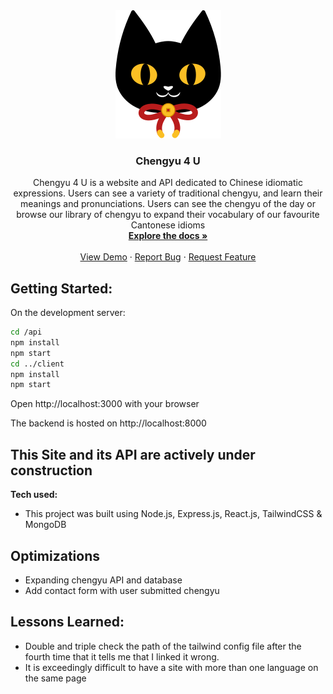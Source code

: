 <div align="center">
<img src="/client/public/img/logo.svg" alt='A black cat'/> 


<h3 align="center">Chengyu 4 U</h3>

  <p align="center">
   Chengyu 4 U is a website and API dedicated to Chinese idiomatic expressions. Users can see a variety of traditional chengyu, and learn their meanings and pronunciations. Users can see the chengyu of the day or browse our library of chengyu to expand their vocabulary of our favourite Cantonese idioms
    <br />
    <a href="https://github.com/patrickbcasey/chengyu-4-u"><strong>Explore the docs »</strong></a>
    <br />
    <br />
    <a href="https://chengyu-4-u.onrender.com/">View Demo</a>
    ·
    <a href="https://github.com/patrickbcasey/chengyu-4-u/issues">Report Bug</a>
    ·
    <a href="https://github.com/patrickbcasey/chengyu-4-u/issues">Request Feature</a>
  </p>
</div>



## Getting Started:
On the development server:

```bash
cd /api
npm install
npm start
cd ../client
npm install
npm start
``` 
Open http://localhost:3000 with your browser

The backend is hosted on http://localhost:8000

## This Site and its API are actively under construction

**Tech used:**
- This project was built using Node.js, Express.js, React.js, TailwindCSS & MongoDB


## Optimizations
- Expanding chengyu API and database
- Add contact form with user submitted chengyu



## Lessons Learned:
- Double and triple check the path of the tailwind config file after the fourth time that it tells me that I linked it wrong.
- It is exceedingly difficult to have a site with more than one language on the same page
